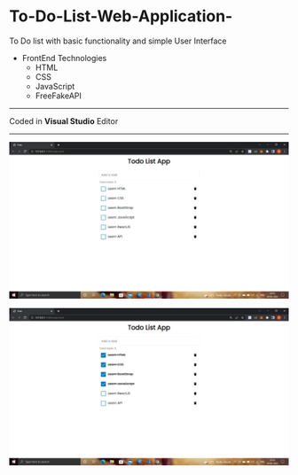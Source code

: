 # To-Do-List-Web-Application-
To Do list with basic functionality and simple  User Interface  

- FrontEnd Technologies
     - HTML
     - CSS
     - JavaScript
     - FreeFakeAPI
***********

Coded in <strong>Visual Studio</strong> Editor

**************


<img src="images/SS.png"></img>

<img src="images/SS2.png"></img>
